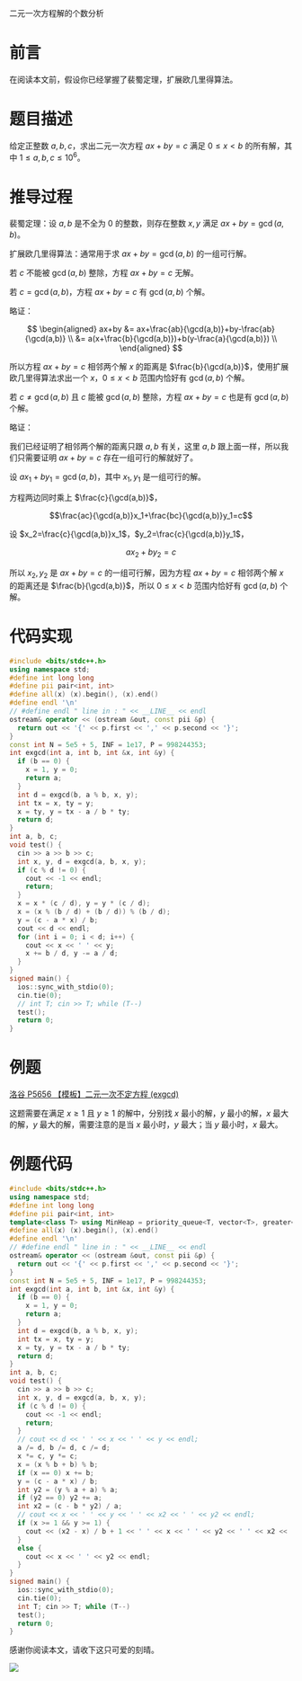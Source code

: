 二元一次方程解的个数分析

# 前言

在阅读本文前，假设你已经掌握了裴蜀定理，扩展欧几里得算法。

# 题目描述

给定正整数 $a, b, c$，求出二元一次方程 $ax+by=c$ 满足 $0\le x < b$ 的所有解，其中 $1\le a,b,c\le 10^6$。

# 推导过程

裴蜀定理：设 $a,b$ 是不全为 $0$ 的整数，则存在整数 $x,y$ 满足 $ax+by=\gcd(a,b)$。

扩展欧几里得算法：通常用于求 $ax+by=\gcd(a,b)$ 的一组可行解。

若 $c$ 不能被 $\gcd(a,b)$ 整除，方程 $ax+by=c$ 无解。

若 $c=\gcd(a,b)$，方程 $ax+by=c$ 有 $\gcd(a, b)$ 个解。

略证：

$$
\begin{aligned}
 ax+by &= ax+\frac{ab}{\gcd(a,b)}+by-\frac{ab}{\gcd(a,b)} \\
  &= a(x+\frac{b}{\gcd(a,b)})+b(y-\frac{a}{\gcd(a,b)}) \\
\end{aligned}
$$

所以方程 $ax+by=c$ 相邻两个解 $x$ 的距离是 $\frac{b}{\gcd(a,b)}$，使用扩展欧几里得算法求出一个 $x$，$0\le x < b$ 范围内恰好有 $\gcd(a,b)$ 个解。

若 $c\neq \gcd(a,b)$ 且 $c$ 能被 $\gcd(a,b)$ 整除，方程 $ax+by=c$ 也是有 $\gcd(a, b)$ 个解。

略证：

我们已经证明了相邻两个解的距离只跟 $a,b$ 有关，这里 $a,b$ 跟上面一样，所以我们只需要证明 $ax+by=c$ 存在一组可行的解就好了。

设 $ax_1+by_1=\gcd(a,b)$，其中 $x_1,y_1$ 是一组可行的解。

方程两边同时乘上 $\frac{c}{\gcd(a,b)}$，

$$\frac{ac}{\gcd(a,b)}x_1+\frac{bc}{\gcd(a,b)}y_1=c$$

设 $x_2=\frac{c}{\gcd(a,b)}x_1$，$y_2=\frac{c}{\gcd(a,b)}y_1$，

$$ax_2+by_2=c$$

所以 $x_2,y_2$ 是 $ax+by=c$ 的一组可行解，因为方程 $ax+by=c$ 相邻两个解 $x$ 的距离还是 $\frac{b}{\gcd(a,b)}$，所以 $0\le x < b$ 范围内恰好有 $\gcd(a,b)$ 个解。

# 代码实现

```cpp
#include <bits/stdc++.h>
using namespace std;
#define int long long
#define pii pair<int, int>
#define all(x) (x).begin(), (x).end()
#define endl '\n'
// #define endl " line in : " << __LINE__ << endl
ostream& operator << (ostream &out, const pii &p) {
  return out << '{' << p.first << ',' << p.second << '}';
}
const int N = 5e5 + 5, INF = 1e17, P = 998244353;
int exgcd(int a, int b, int &x, int &y) {
  if (b == 0) {
    x = 1, y = 0;
    return a;
  }
  int d = exgcd(b, a % b, x, y);
  int tx = x, ty = y;
  x = ty, y = tx - a / b * ty;
  return d;
}
int a, b, c;
void test() {
  cin >> a >> b >> c;
  int x, y, d = exgcd(a, b, x, y);
  if (c % d != 0) {
    cout << -1 << endl;
    return;
  }
  x = x * (c / d), y = y * (c / d);
  x = (x % (b / d) + (b / d)) % (b / d);
  y = (c - a * x) / b;
  cout << d << endl;
  for (int i = 0; i < d; i++) {
    cout << x << ' ' << y;
    x += b / d, y -= a / d;
  }
}
signed main() {
  ios::sync_with_stdio(0);
  cin.tie(0);
  // int T; cin >> T; while (T--)
  test();
  return 0;
}
```

# 例题

[洛谷 P5656 【模板】二元一次不定方程 (exgcd)](https://www.luogu.com.cn/problem/P5656)

这题需要在满足 $x\ge 1$ 且 $y \ge 1$ 的解中，分别找 $x$ 最小的解，$y$ 最小的解，$x$ 最大的解，$y$ 最大的解，需要注意的是当 $x$ 最小时，$y$ 最大；当 $y$ 最小时，$x$ 最大。

# 例题代码

```cpp
#include <bits/stdc++.h>
using namespace std;
#define int long long
#define pii pair<int, int>
template<class T> using MinHeap = priority_queue<T, vector<T>, greater<T>>;
#define all(x) (x).begin(), (x).end()
#define endl '\n'
// #define endl " line in : " << __LINE__ << endl
ostream& operator << (ostream &out, const pii &p) {
  return out << '{' << p.first << ',' << p.second << '}';
}
const int N = 5e5 + 5, INF = 1e17, P = 998244353;
int exgcd(int a, int b, int &x, int &y) {
  if (b == 0) {
    x = 1, y = 0;
    return a;
  }
  int d = exgcd(b, a % b, x, y);
  int tx = x, ty = y;
  x = ty, y = tx - a / b * ty;
  return d;
}
int a, b, c;
void test() {
  cin >> a >> b >> c;
  int x, y, d = exgcd(a, b, x, y);
  if (c % d != 0) {
    cout << -1 << endl;
    return;
  }
  // cout << d << ' ' << x << ' ' << y << endl;
  a /= d, b /= d, c /= d;
  x *= c, y *= c;
  x = (x % b + b) % b;
  if (x == 0) x += b;
  y = (c - a * x) / b;
  int y2 = (y % a + a) % a;
  if (y2 == 0) y2 += a;
  int x2 = (c - b * y2) / a;
  // cout << x << ' ' << y << ' ' << x2 << ' ' << y2 << endl;
  if (x >= 1 && y >= 1) {
    cout << (x2 - x) / b + 1 << ' ' << x << ' ' << y2 << ' ' << x2 << ' ' << y << endl;
  }
  else {
    cout << x << ' ' << y2 << endl;
  }
}
signed main() {
  ios::sync_with_stdio(0);
  cin.tie(0);
  int T; cin >> T; while (T--)
  test();
  return 0;
}
```

感谢你阅读本文，请收下这只可爱的刻晴。

![](./p1.jpg)